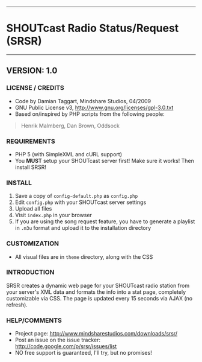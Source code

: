 
---

# SHOUTcast Radio Status/Request (SRSR) #

---

## VERSION: 1.0 ##

### LICENSE / CREDITS ###
  * Code by Damian Taggart, Mindshare Studios, 04/2009
  * GNU Public License v3, http://www.gnu.org/licenses/gpl-3.0.txt
  * Based on/inspired by PHP scripts from the following people:
> Henrik Malmberg, Dan Brown, Oddsock

### REQUIREMENTS ###
  * PHP 5 (with SimpleXML and cURL support)
  * You **MUST** setup your SHOUTcast server first! Make sure it works! Then install SRSR!

### INSTALL ###
  1. Save a copy of `config-default.php` as `config.php`
  1. Edit `config.php` with your SHOUTcast server settings
  1. Upload all files
  1. Visit `index.php` in your browser
  1. If you are using the song request feature, you have to generate a playlist in `.m3u` format and upload it to the installation directory

### CUSTOMIZATION ###
  * All visual files are in `theme` directory, along with the CSS

### INTRODUCTION ###
SRSR creates a dynamic web page for your SHOUTcast radio station from
your server's XML data and formats the info into a stat page, completely
customizable via CSS. The page is updated every 15 seconds via AJAX (no refresh).

### HELP/COMMENTS ###
  * Project page: http://www.mindsharestudios.com/downloads/srsr/
  * Post an issue on the issue tracker: http://code.google.com/p/srsr/issues/list
  * NO free support is guaranteed, I'll try, but no promises!